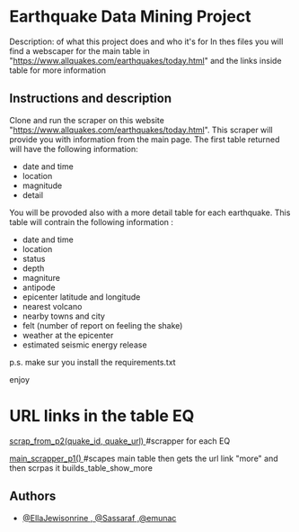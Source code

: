 
# Earthquake Data Mining Project

Description: of what this project does and who it's for
In thes files you will find a webscaper for the main table in "https://www.allquakes.com/earthquakes/today.html"
and the links inside table for more information 

## Instructions and description

Clone and run the scraper on this website "https://www.allquakes.com/earthquakes/today.html". 
This scraper will provide you with information from the main page. The first table returned will have the following information:
- date and time
- location
- magnitude
- detail

You will be provoded also with a more detail table for each earthquake. This table will contrain the following information :  
- date and time
- location
- status
- depth
- magniture
- antipode
- epicenter latitude and longitude
- nearest volcano
- nearby towns and city
- felt (number of report on feeling the shake)
- weather at the epicenter
- estimated seismic energy release


p.s. make sur you install the requirements.txt

enjoy



# URL links in the table EQ

[scrap_from_p2(quake_id, quake_url)
](https://linktodocumentation)
#scrapper for each EQ

[main_scrapper_p1()
](https://linktodocumentation)
#scapes main table then gets the url link "more" and then scrpas it builds_table_show_more


## Authors

- [@EllaJewisonrine , @Sassaraf ,@emunac](https://www.github.com/octokatherine)
